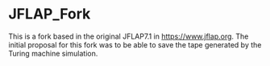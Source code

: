# JFLAP_Fork

This is a fork based in the original JFLAP7.1 in https://www.jflap.org. 
The initial proposal for this fork was to be able to save the tape generated by the Turing machine simulation.
